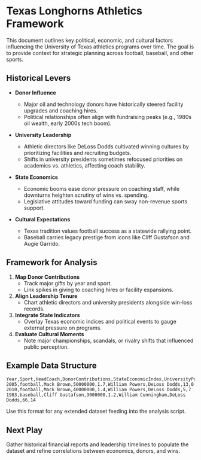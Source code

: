 # Texas Longhorns Athletics Framework

This document outlines key political, economic, and cultural factors influencing the University of Texas athletics programs over time. The goal is to provide context for strategic planning across football, baseball, and other sports.

## Historical Levers

- **Donor Influence**
  - Major oil and technology donors have historically steered facility upgrades and coaching hires.
  - Political relationships often align with fundraising peaks (e.g., 1980s oil wealth, early 2000s tech boom).

- **University Leadership**
  - Athletic directors like DeLoss Dodds cultivated winning cultures by prioritizing facilities and recruiting budgets.
  - Shifts in university presidents sometimes refocused priorities on academics vs. athletics, affecting coach stability.

- **State Economics**
  - Economic booms ease donor pressure on coaching staff, while downturns heighten scrutiny of wins vs. spending.
  - Legislative attitudes toward funding can sway non-revenue sports support.

- **Cultural Expectations**
  - Texas tradition values football success as a statewide rallying point.
  - Baseball carries legacy prestige from icons like Cliff Gustafson and Augie Garrido.

## Framework for Analysis

1. **Map Donor Contributions**
   - Track major gifts by year and sport.
   - Link spikes in giving to coaching hires or facility expansions.
2. **Align Leadership Tenure**
   - Chart athletic directors and university presidents alongside win-loss records.
3. **Integrate State Indicators**
   - Overlay Texas economic indices and political events to gauge external pressure on programs.
4. **Evaluate Cultural Moments**
   - Note major championships, scandals, or rivalry shifts that influenced public perception.

## Example Data Structure

```csv
Year,Sport,HeadCoach,DonorContributions,StateEconomicIndex,UniversityPresident,AthleticDirector,RecordWins,RecordLosses
2005,football,Mack Brown,50000000,1.7,William Powers,DeLoss Dodds,13,0
2010,football,Mack Brown,40000000,1.4,William Powers,DeLoss Dodds,5,7
1983,baseball,Cliff Gustafson,3000000,1.2,William Cunningham,DeLoss Dodds,66,14
```

Use this format for any extended dataset feeding into the analysis script.

## Next Play

Gather historical financial reports and leadership timelines to populate the dataset and refine correlations between economics, donors, and wins.
